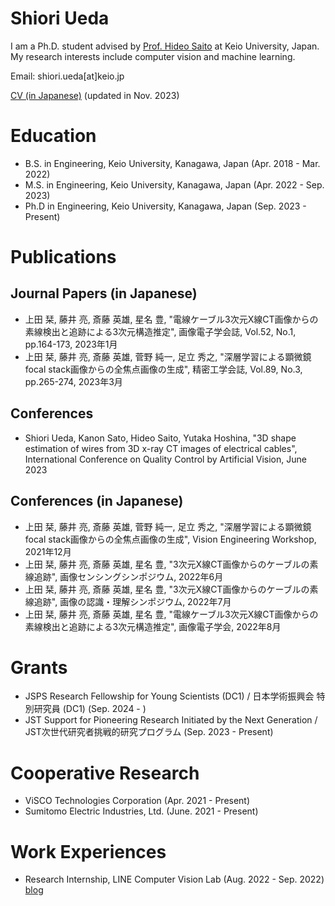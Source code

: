 # Shiori Ueda
I am a Ph.D. student advised by [Prof. Hideo Saito](http://www.hvrl.ics.keio.ac.jp/) at Keio University, Japan.
My research interests include computer vision and machine learning.

Email: shiori.ueda[at]keio.jp

[CV (in Japanese)](https://keio.box.com/s/4rn9r9xe942lncd2c0gnhb2ewv44xvz2) (updated in Nov. 2023)

# Education
- B.S. in Engineering, Keio University, Kanagawa, Japan  (Apr. 2018 - Mar. 2022)
- M.S. in Engineering, Keio University, Kanagawa, Japan  (Apr. 2022 - Sep. 2023)
- Ph.D in Engineering, Keio University, Kanagawa, Japan  (Sep. 2023 - Present)

# Publications
## Journal Papers (in Japanese)
- 上田 栞, 藤井 亮, 斎藤 英雄, 星名 豊, "電線ケーブル3次元X線CT画像からの素線検出と追跡による3次元構造推定", 画像電子学会誌, Vol.52, No.1, pp.164-173, 2023年1月
-  上田 栞, 藤井 亮, 斎藤 英雄, 菅野 純一, 足立 秀之, "深層学習による顕微鏡focal stack画像からの全焦点画像の生成", 精密工学会誌, Vol.89, No.3, pp.265-274, 2023年3月
## Conferences
- Shiori Ueda, Kanon Sato, Hideo Saito, Yutaka Hoshina, "3D shape estimation of wires from 3D x-ray CT images of electrical cables", International Conference on Quality Control by Artificial Vision, June 2023
## Conferences (in Japanese)
- 上田 栞, 藤井 亮, 斎藤 英雄, 菅野 純一, 足立 秀之, "深層学習による顕微鏡focal stack画像からの全焦点画像の生成", Vision Engineering Workshop, 2021年12月
- 上田 栞, 藤井 亮, 斎藤 英雄, 星名 豊, "3次元X線CT画像からのケーブルの素線追跡", 画像センシングシンポジウム, 2022年6月
- 上田 栞, 藤井 亮, 斎藤 英雄, 星名 豊, "3次元X線CT画像からのケーブルの素線追跡", 画像の認識・理解シンポジウム, 2022年7月
- 上田 栞, 藤井 亮, 斎藤 英雄, 星名 豊, "電線ケーブル3次元X線CT画像からの素線検出と追跡による3次元構造推定", 画像電子学会, 2022年8月

# Grants
- JSPS Research Fellowship for Young Scientists (DC1) / 日本学術振興会 特別研究員 (DC1) (Sep. 2024 - )
- JST Support for Pioneering Research Initiated by the Next Generation / JST次世代研究者挑戦的研究プログラム (Sep. 2023 - Present)

# Cooperative Research
- ViSCO Technologies Corporation  (Apr. 2021 - Present)
- Sumitomo Electric Industries, Ltd.  (June. 2021 - Present)

# Work Experiences
- Research Internship, LINE Computer Vision Lab  (Aug. 2022 - Sep. 2022) [blog](https://engineering.linecorp.com/ja/blog/internship-cvl-ueda)
